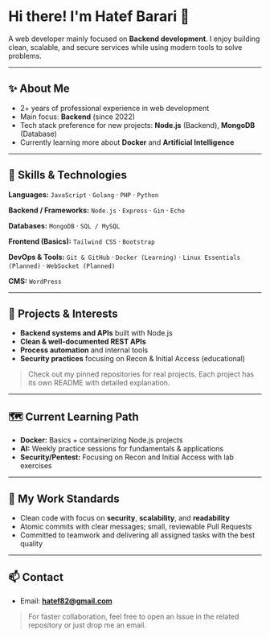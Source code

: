 # Hi there! I'm Hatef Barari 👋

A web developer mainly focused on **Backend development**. I enjoy building clean, scalable, and secure services while using modern tools to solve problems.

---

## ✨ About Me

* 2+ years of professional experience in web development
* Main focus: **Backend** (since 2022)
* Tech stack preference for new projects: **Node.js** (Backend), **MongoDB** (Database)
* Currently learning more about **Docker** and **Artificial Intelligence**

---

## 🧰 Skills & Technologies

**Languages:** `JavaScript` · `Golang` · `PHP` · `Python` 

**Backend / Frameworks:** `Node.js` · `Express` · `Gin` · `Echo`

**Databases:** `MongoDB` · `SQL / MySQL`

**Frontend (Basics):** `Tailwind CSS` · `Bootstrap`

**DevOps & Tools:** `Git & GitHub` · `Docker (Learning)` · `Linux Essentials (Planned)` · `WebSocket (Planned)`

**CMS:** `WordPress`

---

## 🚀 Projects & Interests

* **Backend systems and APIs** built with Node.js
* **Clean & well-documented REST APIs**
* **Process automation** and internal tools
* **Security practices** focusing on Recon & Initial Access (educational)

> Check out my pinned repositories for real projects. Each project has its own README with detailed explanation.

---

## 🗺️ Current Learning Path

* **Docker:** Basics + containerizing Node.js projects
* **AI:** Weekly practice sessions for fundamentals & applications
* **Security/Pentest:** Focusing on Recon and Initial Access with lab exercises

---

## 🧪 My Work Standards

* Clean code with focus on **security**, **scalability**, and **readability**
* Atomic commits with clear messages; small, reviewable Pull Requests
* Committed to teamwork and delivering all assigned tasks with the best quality

---

## 📫 Contact

* Email: **[hatef82@gmail.com](mailto:hatef82@gmail.com)**

> For faster collaboration, feel free to open an Issue in the related repository or just drop me an email.
